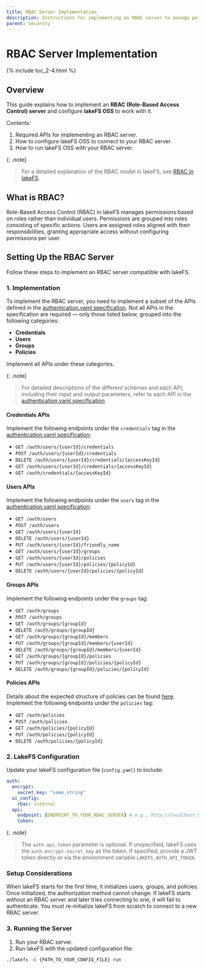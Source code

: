 ```yaml
---
title: RBAC Server Implementation 
description: Instructions for implementing an RBAC server to manage permissions in lakeFS OSS.
parent: Security
---
```


# RBAC Server Implementation

{% include toc_2-4.html %}

## Overview

This guide explains how to implement an **RBAC (Role-Based Access Control) server** and configure **lakeFS OSS** to 
work with it.

Contents:
1. Required APIs for implementing an RBAC server.
2. How to configure lakeFS OSS to connect to your RBAC server.
3. How to run lakeFS OSS with your RBAC server.

{: .note}
> For a detailed explanation of the RBAC model in lakeFS, see [RBAC in lakeFS](./rbac.md).

## What is RBAC?

Role-Based Access Control (RBAC) in lakeFS manages permissions based on roles rather than individual users. 
Permissions are grouped into roles consisting of specific actions. Users are assigned roles aligned with their 
responsibilities, granting appropriate access without configuring permissions per user.

## Setting Up the RBAC Server

Follow these steps to implement an RBAC server compatible with lakeFS.

### 1. Implementation

To implement the RBAC server, you need to implement a subset of the APIs defined in the 
[authentication.yaml specification](./authorization-yaml.md).
Not all APIs in the specification are required — only those listed below, grouped into the following categories:

- **Credentials**
- **Users**
- **Groups**
- **Policies**

Implement all APIs under these categories.

{: .note}
> For detailed descriptions of the different schemas and each API, including their input and output parameters, 
> refer to each API in the [authentication.yaml specification](./authorization-yaml.md).

#### Credentials APIs

Implement the following endpoints under the `credentials` tag in the 
[authentication.yaml specification](./authorization-yaml.md):

- `GET /auth/users/{userId}/credentials`
- `POST /auth/users/{userId}/credentials`
- `DELETE /auth/users/{userId}/credentials/{accessKeyId}`
- `GET /auth/users/{userId}/credentials/{accessKeyId}`
- `GET /auth/credentials/{accessKeyId}`

#### Users APIs

Implement the following endpoints under the `users` tag in the
[authentication.yaml specification](./authorization-yaml.md):

- `GET /auth/users`
- `POST /auth/users`
- `GET /auth/users/{userId}`
- `DELETE /auth/users/{userId}`
- `PUT /auth/users/{userId}/friendly_name`
- `GET /auth/users/{userId}/groups`
- `GET /auth/users/{userId}/policies`
- `PUT /auth/users/{userId}/policies/{policyId}`
- `DELETE /auth/users/{userId}/policies/{policyId}`

#### Groups APIs

Implement the following endpoints under the `groups` tag:

- `GET /auth/groups`
- `POST /auth/groups`
- `GET /auth/groups/{groupId}`
- `DELETE /auth/groups/{groupId}`
- `GET /auth/groups/{groupId}/members`
- `PUT /auth/groups/{groupId}/members/{userId}`
- `DELETE /auth/groups/{groupId}/members/{userId}`
- `GET /auth/groups/{groupId}/policies`
- `PUT /auth/groups/{groupId}/policies/{policyId}`
- `DELETE /auth/groups/{groupId}/policies/{policyId}`

#### Policies APIs

Details about the expected structure of policies can be found [here](./rbac.md).
Implement the following endpoints under the `policies` tag:

- `GET /auth/policies`
- `POST /auth/policies`
- `GET /auth/policies/{policyId}`
- `PUT /auth/policies/{policyId}`
- `DELETE /auth/policies/{policyId}`

### 2. LakeFS Configuration

Update your lakeFS configuration file (`config.yaml`) to include:

```yaml
auth:
  encrypt:
    secret_key: "some_string"
  ui_config:
    rbac: internal
  api:
    endpoint: {ENDPOINT_TO_YOUR_RBAC_SERVER} # e.g., http://localhost:9006/api/v1
    token:
```

{: .note}
> The `auth.api.token` parameter is optional. If unspecified, lakeFS uses the `auth.encrypt.secret_key` as 
> the token. If specified, provide a JWT token directly or via the environment variable `LAKEFS_AUTH_API_TOKEN`.

### Setup Considerations

When lakeFS starts for the first time, it initializes users, groups, and policies. Once initialized, 
the authorization method cannot change. If lakeFS starts without an RBAC server and later tries connecting to one, 
it will fail to authenticate. You must re-initialize lakeFS from scratch to connect to a new RBAC server.

### 3. Running the Server

1. Run your RBAC server.
2. Run lakeFS with the updated configuration file:

```shell
./lakefs -c {PATH_TO_YOUR_CONFIG_FILE} run
```
